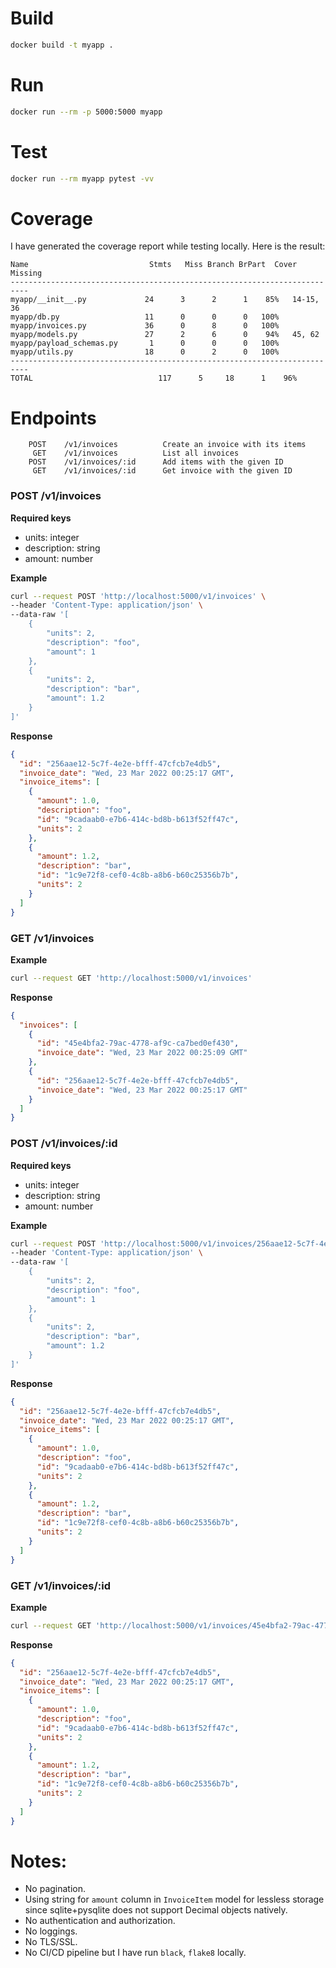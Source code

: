 # Build

```bash
docker build -t myapp .
```

# Run

```bash
docker run --rm -p 5000:5000 myapp
```

# Test

```bash
docker run --rm myapp pytest -vv
```

# Coverage

I have generated the coverage report while testing locally. Here is the result:

```text
Name                           Stmts   Miss Branch BrPart  Cover   Missing
--------------------------------------------------------------------------
myapp/__init__.py             24      3      2      1    85%   14-15, 36
myapp/db.py                   11      0      0      0   100%
myapp/invoices.py             36      0      8      0   100%
myapp/models.py               27      2      6      0    94%   45, 62
myapp/payload_schemas.py       1      0      0      0   100%
myapp/utils.py                18      0      2      0   100%
--------------------------------------------------------------------------
TOTAL                            117      5     18      1    96%
```

# Endpoints

```text
    POST    /v1/invoices          Create an invoice with its items
     GET    /v1/invoices          List all invoices
    POST    /v1/invoices/:id      Add items with the given ID
     GET    /v1/invoices/:id      Get invoice with the given ID
```

### POST /v1/invoices

**Required keys**

- units: integer
- description: string
- amount: number

**Example**

```bash
curl --request POST 'http://localhost:5000/v1/invoices' \
--header 'Content-Type: application/json' \
--data-raw '[
    {
        "units": 2,
        "description": "foo",
        "amount": 1
    },
    {
        "units": 2,
        "description": "bar",
        "amount": 1.2
    }
]'
```

**Response**

```json
{
  "id": "256aae12-5c7f-4e2e-bfff-47cfcb7e4db5",
  "invoice_date": "Wed, 23 Mar 2022 00:25:17 GMT",
  "invoice_items": [
    {
      "amount": 1.0,
      "description": "foo",
      "id": "9cadaab0-e7b6-414c-bd8b-b613f52ff47c",
      "units": 2
    },
    {
      "amount": 1.2,
      "description": "bar",
      "id": "1c9e72f8-cef0-4c8b-a8b6-b60c25356b7b",
      "units": 2
    }
  ]
}
```

### GET /v1/invoices

**Example**

```bash
curl --request GET 'http://localhost:5000/v1/invoices'
```

**Response**

```json
{
  "invoices": [
    {
      "id": "45e4bfa2-79ac-4778-af9c-ca7bed0ef430",
      "invoice_date": "Wed, 23 Mar 2022 00:25:09 GMT"
    },
    {
      "id": "256aae12-5c7f-4e2e-bfff-47cfcb7e4db5",
      "invoice_date": "Wed, 23 Mar 2022 00:25:17 GMT"
    }
  ]
}
```

### POST /v1/invoices/:id

**Required keys**

- units: integer
- description: string
- amount: number

**Example**

```bash
curl --request POST 'http://localhost:5000/v1/invoices/256aae12-5c7f-4e2e-bfff-47cfcb7e4db5' \
--header 'Content-Type: application/json' \
--data-raw '[
    {
        "units": 2,
        "description": "foo",
        "amount": 1
    },
    {
        "units": 2,
        "description": "bar",
        "amount": 1.2
    }
]'
```

**Response**

```json
{
  "id": "256aae12-5c7f-4e2e-bfff-47cfcb7e4db5",
  "invoice_date": "Wed, 23 Mar 2022 00:25:17 GMT",
  "invoice_items": [
    {
      "amount": 1.0,
      "description": "foo",
      "id": "9cadaab0-e7b6-414c-bd8b-b613f52ff47c",
      "units": 2
    },
    {
      "amount": 1.2,
      "description": "bar",
      "id": "1c9e72f8-cef0-4c8b-a8b6-b60c25356b7b",
      "units": 2
    }
  ]
}
```

### GET /v1/invoices/:id

**Example**

```bash
curl --request GET 'http://localhost:5000/v1/invoices/45e4bfa2-79ac-4778-af9c-ca7bed0ef430'
```

**Response**

```json
{
  "id": "256aae12-5c7f-4e2e-bfff-47cfcb7e4db5",
  "invoice_date": "Wed, 23 Mar 2022 00:25:17 GMT",
  "invoice_items": [
    {
      "amount": 1.0,
      "description": "foo",
      "id": "9cadaab0-e7b6-414c-bd8b-b613f52ff47c",
      "units": 2
    },
    {
      "amount": 1.2,
      "description": "bar",
      "id": "1c9e72f8-cef0-4c8b-a8b6-b60c25356b7b",
      "units": 2
    }
  ]
}
```

# Notes:

- No pagination.
- Using string for `amount` column in `InvoiceItem` model for lessless storage since sqlite+pysqlite does not support Decimal objects natively.
- No authentication and authorization.
- No loggings.
- No TLS/SSL.
- No CI/CD pipeline but I have run `black`, `flake8` locally.

